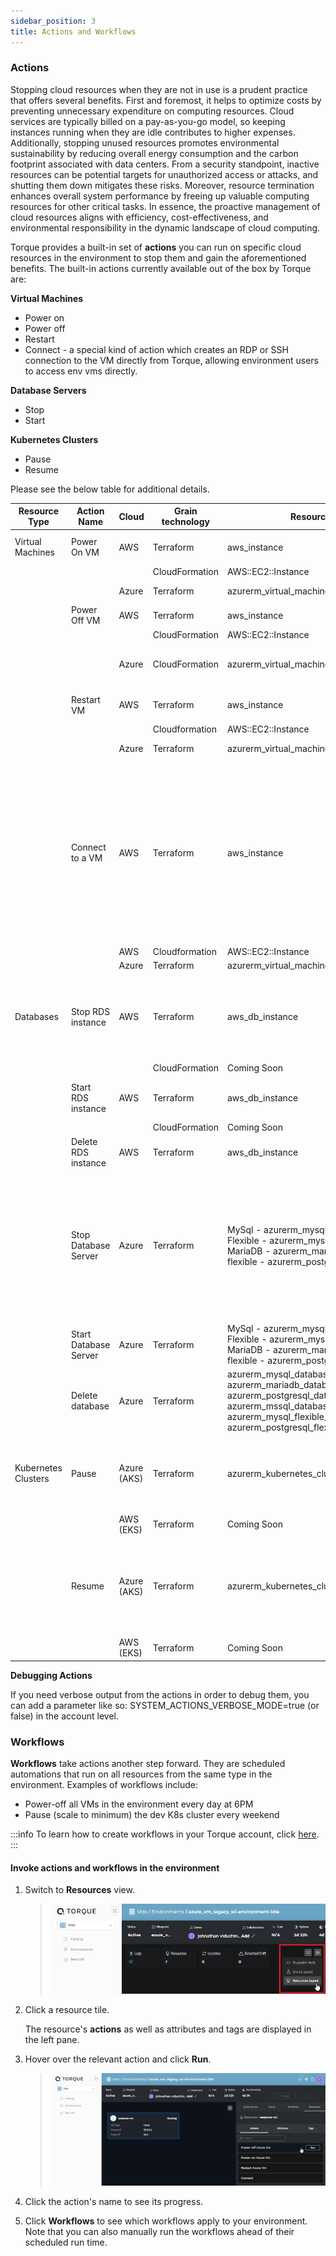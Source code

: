 ```yaml
---
sidebar_position: 3
title: Actions and Workflows
---
```


### **Actions** 

Stopping cloud resources when they are not in use is a prudent practice that offers several benefits. First and foremost, it helps to optimize costs by preventing unnecessary expenditure on computing resources. Cloud services are typically billed on a pay-as-you-go model, so keeping instances running when they are idle contributes to higher expenses. Additionally, stopping unused resources promotes environmental sustainability by reducing overall energy consumption and the carbon footprint associated with data centers. From a security standpoint, inactive resources can be potential targets for unauthorized access or attacks, and shutting them down mitigates these risks. Moreover, resource termination enhances overall system performance by freeing up valuable computing resources for other critical tasks. In essence, the proactive management of cloud resources aligns with efficiency, cost-effectiveness, and environmental responsibility in the dynamic landscape of cloud computing.

Torque provides a built-in set of __actions__ you can run on specific cloud resources in the environment to stop them and gain the aforementioned benefits. The built-in actions currently available out of the box by Torque are:

**Virtual Machines**
- Power on
- Power off
- Restart
- Connect - a special kind of action which creates an RDP or SSH connection to the VM directly from Torque, allowing environment users to access env vms directly.

**Database Servers**
- Stop
- Start

**Kubernetes Clusters**
- Pause
- Resume

Please see the below table for additional details.

| Resource Type | Action Name | Cloud | Grain technology | Resource type | Description | Limitations |
|---|---|---|---|---|---|---|
| Virtual Machines | Power On VM | AWS | Terraform | aws_instance | Start an EC2 instance |   |
|  |  |  | CloudFormation | AWS::EC2::Instance |  |  |
|  |  | Azure | Terraform | azurerm_virtual_machine | Start an Azure VM |  |
|  | Power Off VM | AWS | Terraform | aws_instance | Stop an EC2 instance  |  |
|  |  |  | CloudFormation | AWS::EC2::Instance |  |  |
|  |  | Azure | CloudFormation | azurerm_virtual_machine | Stop and Deallocate an Azure VM |  |
|  | Restart VM | AWS | Terraform | aws_instance | Restart an EC2 instance |  |
|  |  |  | Cloudformation | AWS::EC2::Instance |  |  |
|  |  | Azure | Terraform | azurerm_virtual_machine | Restart an Azure VM |  |
|  | Connect to a VM | AWS | Terraform | aws_instance | a special kind of action which creates an RDP or SSH connection to the VM directly from Torque, allowing environment users to access env vms directly. |  |
|  |  | AWS | Cloudformation | AWS::EC2::Instance |  |  |
|  |  | Azure | Terraform | azurerm_virtual_machine |  |  |
| Databases | Stop   RDS instance | AWS | Terraform | aws_db_instance | Temporarily stop an RDS instance | The RDS will be restarted after   7 days if the action will not be repeated. |
|  |  |  | CloudFormation | Coming Soon |   |   |
|  | Start RDS instance | AWS | Terraform | aws_db_instance | Start a stopped RDS instance |  |
|  |  |  | CloudFormation | Coming Soon |   |  |
|  | Delete RDS instance | AWS | Terraform | aws_db_instance | Delete an RDS instance |  |
|  | Stop Database Server | Azure | Terraform | MySql -   azurerm_mysql_server MySql Flexible - azurerm_mysql_flexible_server MariaDB - azurerm_mariadb_server Postgres flexible - azurerm_postgresql_flexible_server | Temporarily stop a DB server | The DB server will be restarted   after a period of time (dependent on the engine type) if the action will not   be repeated. |
|  | Start Database Server | Azure | Terraform | MySql -   azurerm_mysql_server MySql Flexible - azurerm_mysql_flexible_server MariaDB - azurerm_mariadb_server Postgres flexible - azurerm_postgresql_flexible_server | Start a stopped DB server |   |
|  | Delete database | Azure | Terraform | azurerm_mysql_database azurerm_mariadb_database azurerm_postgresql_database azurerm_mssql_database azurerm_mysql_flexible_database azurerm_postgresql_flexible_server_database | Delete a database |   |
| Kubernetes Clusters | Pause | Azure (AKS) | Terraform | azurerm_kubernetes_cluster | Reduce the number of agents   (VMs) in all node pools in the cluster to 1 |   |
|  |  | AWS   (EKS) | Terraform | Coming Soon |   |   |
|  | Resume | Azure (AKS) | Terraform | azurerm_kubernetes_cluster | Increase the number of agents   (VMs) in all node pools in the cluster to the original number |   |
|  |  | AWS   (EKS) | Terraform | Coming Soon |   |   |    |

**Debugging Actions** 
                                               	
If you need verbose output from the actions in order to debug them, you can add a parameter like so:
SYSTEM_ACTIONS_VERBOSE_MODE=true (or false) in the account level.

### **Workflows**

__Workflows__ take actions another step forward. They are scheduled automations that run on all resources from the same type in the environment. 
Examples of workflows include:

- Power-off all VMs in the environment every day at 6PM
- Pause (scale to minimum) the dev K8s cluster every weekend

:::info
To learn how to create workflows in your Torque account, click [here](workflows/workflows-overview.md).
:::

#### **Invoke actions and workflows in the environment**

1. Switch to __Resources__ view.
   > ![Locale Dropdown](/img/resources-view.png)

2. Click a resource tile.

   The resource's __actions__ as well as attributes and tags are displayed in the left pane.
3. Hover over the relevant action and click __Run__.
   > ![Locale Dropdown](/img/resource-actions.png)
4. Click the action's name to see its progress.
5. Click __Workflows__ to see which workflows apply to your environment. Note that you can also manually run the workflows ahead of their scheduled run time. 
